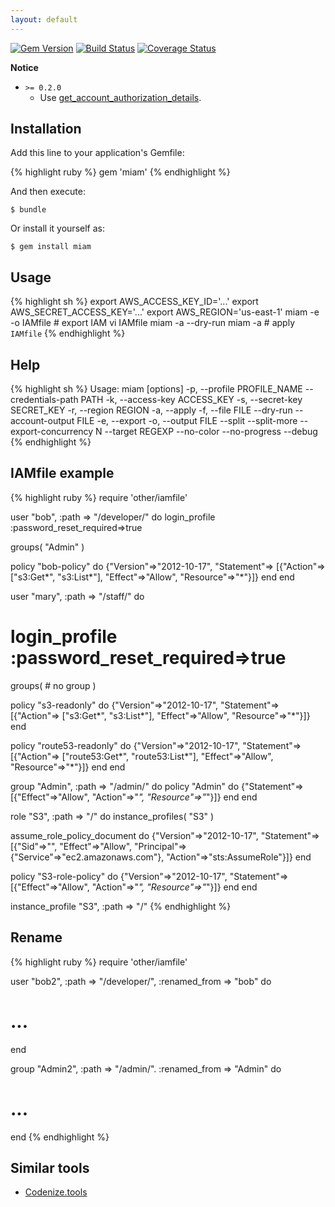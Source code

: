 ```yaml
---
layout: default
---
```


[![Gem Version](https://badge.fury.io/rb/miam.svg)](http://badge.fury.io/rb/miam)
[![Build Status](https://travis-ci.org/winebarrel/miam.svg?branch=master)](https://travis-ci.org/winebarrel/miam)
[![Coverage Status](https://img.shields.io/coveralls/winebarrel/miam.svg)](https://coveralls.io/r/winebarrel/miam?branch=master)

**Notice**

* `>= 0.2.0`
  * Use [get_account_authorization_details](http://docs.aws.amazon.com/sdkforruby/api/Aws/IAM/Client.html#get_account_authorization_details-instance_method).

## Installation

Add this line to your application's Gemfile:

{% highlight ruby %}
gem 'miam'
{% endhighlight %}

And then execute:

    $ bundle

Or install it yourself as:

    $ gem install miam

## Usage

{% highlight sh %}
export AWS_ACCESS_KEY_ID='...'
export AWS_SECRET_ACCESS_KEY='...'
export AWS_REGION='us-east-1'
miam -e -o IAMfile  # export IAM
vi IAMfile
miam -a --dry-run
miam -a             # apply `IAMfile`
{% endhighlight %}

## Help

{% highlight sh %}
Usage: miam [options]
    -p, --profile PROFILE_NAME
        --credentials-path PATH
    -k, --access-key ACCESS_KEY
    -s, --secret-key SECRET_KEY
    -r, --region REGION
    -a, --apply
    -f, --file FILE
        --dry-run
        --account-output FILE
    -e, --export
    -o, --output FILE
        --split
        --split-more
        --export-concurrency N
        --target REGEXP
        --no-color
        --no-progress
        --debug
{% endhighlight %}

## IAMfile example

{% highlight ruby %}
require 'other/iamfile'

user "bob", :path => "/developer/" do
  login_profile :password_reset_required=>true

  groups(
    "Admin"
  )

  policy "bob-policy" do
    {"Version"=>"2012-10-17",
     "Statement"=>
      [{"Action"=>
         ["s3:Get*",
          "s3:List*"],
        "Effect"=>"Allow",
        "Resource"=>"*"}]}
  end
end

user "mary", :path => "/staff/" do
  # login_profile :password_reset_required=>true

  groups(
    # no group
  )

  policy "s3-readonly" do
    {"Version"=>"2012-10-17",
     "Statement"=>
      [{"Action"=>
         ["s3:Get*",
          "s3:List*"],
        "Effect"=>"Allow",
        "Resource"=>"*"}]}
  end

  policy "route53-readonly" do
    {"Version"=>"2012-10-17",
     "Statement"=>
      [{"Action"=>
         ["route53:Get*",
          "route53:List*"],
        "Effect"=>"Allow",
        "Resource"=>"*"}]}
  end
end

group "Admin", :path => "/admin/" do
  policy "Admin" do
    {"Statement"=>[{"Effect"=>"Allow", "Action"=>"*", "Resource"=>"*"}]}
  end
end

role "S3", :path => "/" do
  instance_profiles(
    "S3"
  )

  assume_role_policy_document do
    {"Version"=>"2012-10-17",
     "Statement"=>
      [{"Sid"=>"",
        "Effect"=>"Allow",
        "Principal"=>{"Service"=>"ec2.amazonaws.com"},
        "Action"=>"sts:AssumeRole"}]}
  end

  policy "S3-role-policy" do
    {"Version"=>"2012-10-17",
     "Statement"=>[{"Effect"=>"Allow", "Action"=>"*", "Resource"=>"*"}]}
  end
end

instance_profile "S3", :path => "/"
{% endhighlight %}

## Rename

{% highlight ruby %}
require 'other/iamfile'

user "bob2", :path => "/developer/", :renamed_from => "bob" do
  # ...
end

group "Admin2", :path => "/admin/". :renamed_from => "Admin" do
  # ...
end
{% endhighlight %}

## Similar tools
* [Codenize.tools](http://codenize.tools/)

